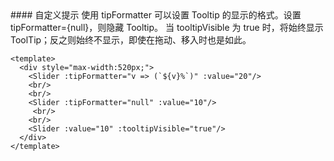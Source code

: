 <cn>
#### 自定义提示 
使用 tipFormatter 可以设置 Tooltip 的显示的格式。设置 tipFormatter={null}，则隐藏 Tooltip。 
当 tooltipVisible 为 true 时，将始终显示 ToolTip；反之则始终不显示，即使在拖动、移入时也是如此。
</cn>

```vue
<template>
  <div style="max-width:520px;">
    <Slider :tipFormatter="v => (`${v}%`)" :value="20"/>
    <br/>
    <br/>
    <Slider :tipFormatter="null" :value="10"/>
     <br/>
    <br/>
    <Slider :value="10" :tooltipVisible="true"/>
  </div>
</template>
```